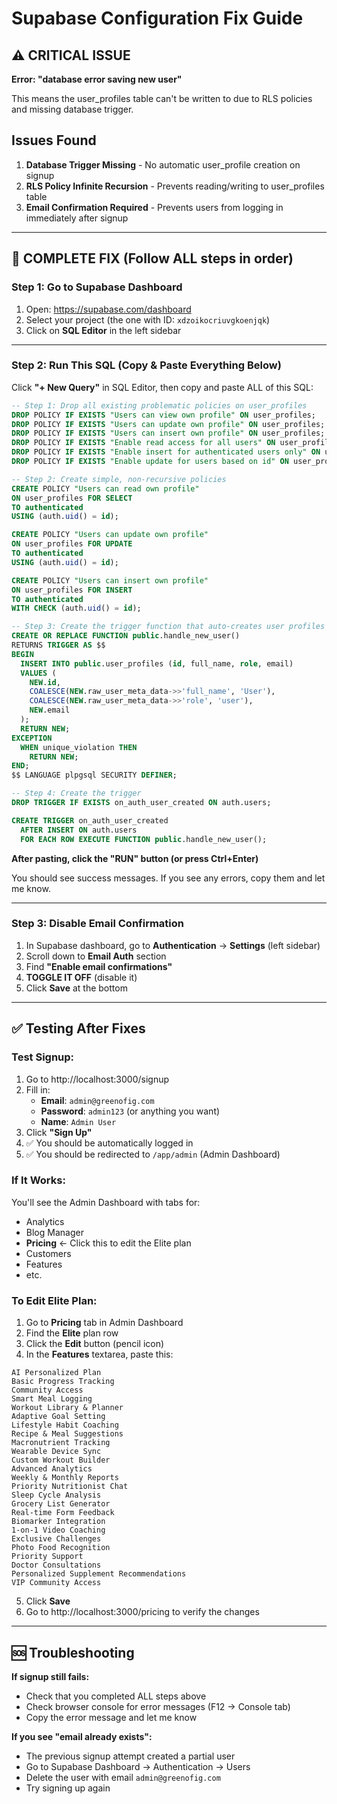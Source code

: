 # Supabase Configuration Fix Guide

## ⚠️ CRITICAL ISSUE
**Error: "database error saving new user"**

This means the user_profiles table can't be written to due to RLS policies and missing database trigger.

## Issues Found

1. **Database Trigger Missing** - No automatic user_profile creation on signup
2. **RLS Policy Infinite Recursion** - Prevents reading/writing to user_profiles table
3. **Email Confirmation Required** - Prevents users from logging in immediately after signup

---

## 🔧 COMPLETE FIX (Follow ALL steps in order)

### Step 1: Go to Supabase Dashboard

1. Open: https://supabase.com/dashboard
2. Select your project (the one with ID: `xdzoikocriuvgkoenjqk`)
3. Click on **SQL Editor** in the left sidebar

---

### Step 2: Run This SQL (Copy & Paste Everything Below)

Click **"+ New Query"** in SQL Editor, then copy and paste ALL of this SQL:

```sql
-- Step 1: Drop all existing problematic policies on user_profiles
DROP POLICY IF EXISTS "Users can view own profile" ON user_profiles;
DROP POLICY IF EXISTS "Users can update own profile" ON user_profiles;
DROP POLICY IF EXISTS "Users can insert own profile" ON user_profiles;
DROP POLICY IF EXISTS "Enable read access for all users" ON user_profiles;
DROP POLICY IF EXISTS "Enable insert for authenticated users only" ON user_profiles;
DROP POLICY IF EXISTS "Enable update for users based on id" ON user_profiles;

-- Step 2: Create simple, non-recursive policies
CREATE POLICY "Users can read own profile"
ON user_profiles FOR SELECT
TO authenticated
USING (auth.uid() = id);

CREATE POLICY "Users can update own profile"
ON user_profiles FOR UPDATE
TO authenticated
USING (auth.uid() = id);

CREATE POLICY "Users can insert own profile"
ON user_profiles FOR INSERT
TO authenticated
WITH CHECK (auth.uid() = id);

-- Step 3: Create the trigger function that auto-creates user profiles
CREATE OR REPLACE FUNCTION public.handle_new_user()
RETURNS TRIGGER AS $$
BEGIN
  INSERT INTO public.user_profiles (id, full_name, role, email)
  VALUES (
    NEW.id,
    COALESCE(NEW.raw_user_meta_data->>'full_name', 'User'),
    COALESCE(NEW.raw_user_meta_data->>'role', 'user'),
    NEW.email
  );
  RETURN NEW;
EXCEPTION
  WHEN unique_violation THEN
    RETURN NEW;
END;
$$ LANGUAGE plpgsql SECURITY DEFINER;

-- Step 4: Create the trigger
DROP TRIGGER IF EXISTS on_auth_user_created ON auth.users;

CREATE TRIGGER on_auth_user_created
  AFTER INSERT ON auth.users
  FOR EACH ROW EXECUTE FUNCTION public.handle_new_user();
```

**After pasting, click the "RUN" button (or press Ctrl+Enter)**

You should see success messages. If you see any errors, copy them and let me know.

---

### Step 3: Disable Email Confirmation

1. In Supabase dashboard, go to **Authentication** → **Settings** (left sidebar)
2. Scroll down to **Email Auth** section
3. Find **"Enable email confirmations"**
4. **TOGGLE IT OFF** (disable it)
5. Click **Save** at the bottom

---

## ✅ Testing After Fixes

### Test Signup:

1. Go to http://localhost:3000/signup
2. Fill in:
   - **Email**: `admin@greenofig.com`
   - **Password**: `admin123` (or anything you want)
   - **Name**: `Admin User`
3. Click **"Sign Up"**
4. ✅ You should be automatically logged in
5. ✅ You should be redirected to `/app/admin` (Admin Dashboard)

### If It Works:

You'll see the Admin Dashboard with tabs for:
- Analytics
- Blog Manager
- **Pricing** ← Click this to edit the Elite plan
- Customers
- Features
- etc.

### To Edit Elite Plan:

1. Go to **Pricing** tab in Admin Dashboard
2. Find the **Elite** plan row
3. Click the **Edit** button (pencil icon)
4. In the **Features** textarea, paste this:

```
AI Personalized Plan
Basic Progress Tracking
Community Access
Smart Meal Logging
Workout Library & Planner
Adaptive Goal Setting
Lifestyle Habit Coaching
Recipe & Meal Suggestions
Macronutrient Tracking
Wearable Device Sync
Custom Workout Builder
Advanced Analytics
Weekly & Monthly Reports
Priority Nutritionist Chat
Sleep Cycle Analysis
Grocery List Generator
Real-time Form Feedback
Biomarker Integration
1-on-1 Video Coaching
Exclusive Challenges
Photo Food Recognition
Priority Support
Doctor Consultations
Personalized Supplement Recommendations
VIP Community Access
```

5. Click **Save**
6. Go to http://localhost:3000/pricing to verify the changes

---

## 🆘 Troubleshooting

**If signup still fails:**
- Check that you completed ALL steps above
- Check browser console for error messages (F12 → Console tab)
- Copy the error message and let me know

**If you see "email already exists":**
- The previous signup attempt created a partial user
- Go to Supabase Dashboard → Authentication → Users
- Delete the user with email `admin@greenofig.com`
- Try signing up again
